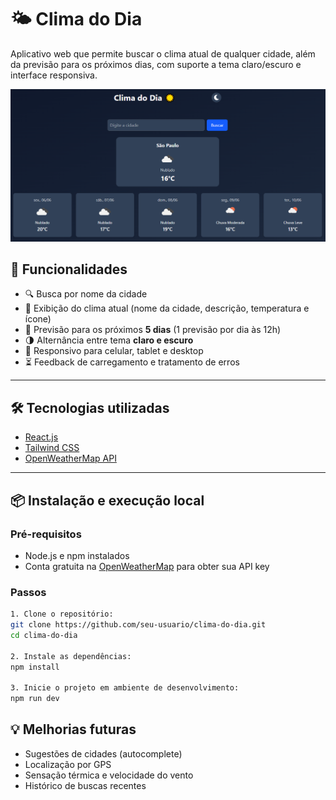 # 🌤️ Clima do Dia

Aplicativo web que permite buscar o clima atual de qualquer cidade, além da previsão para os próximos dias, com suporte a tema claro/escuro e interface responsiva.

![screenshot](./screenshot.png) 

## 🚀 Funcionalidades

- 🔍 Busca por nome da cidade
- 📍 Exibição do clima atual (nome da cidade, descrição, temperatura e ícone)
- 📆 Previsão para os próximos **5 dias** (1 previsão por dia às 12h)
- 🌗 Alternância entre tema **claro e escuro**
- 📱 Responsivo para celular, tablet e desktop
- ⏳ Feedback de carregamento e tratamento de erros

---

## 🛠️ Tecnologias utilizadas

- [React.js](https://reactjs.org/)
- [Tailwind CSS](https://tailwindcss.com/)
- [OpenWeatherMap API](https://openweathermap.org/api)

---

## 📦 Instalação e execução local

### Pré-requisitos

- Node.js e npm instalados
- Conta gratuita na [OpenWeatherMap](https://openweathermap.org/) para obter sua API key

### Passos

```bash
1. Clone o repositório:
git clone https://github.com/seu-usuario/clima-do-dia.git
cd clima-do-dia

2. Instale as dependências:
npm install

3. Inicie o projeto em ambiente de desenvolvimento:
npm run dev
```

## 💡 Melhorias futuras
- Sugestões de cidades (autocomplete)
- Localização por GPS
- Sensação térmica e velocidade do vento
- Histórico de buscas recentes

